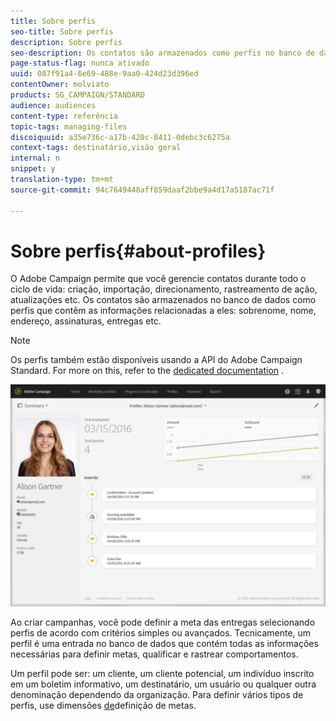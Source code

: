 ```yaml
---
title: Sobre perfis
seo-title: Sobre perfis
description: Sobre perfis
seo-description: Os contatos são armazenados como perfis no banco de dados do Campaign e atualizados durante todo o ciclo de vida.
page-status-flag: nunca ativado
uuid: 087f91a4-6e69-488e-9aa0-424d23d396ed
contentOwner: molviato
products: SG_CAMPAIGN/STANDARD
audience: audiences
content-type: referência
topic-tags: managing-files
discoiquuid: a35e736c-a17b-420c-8411-0debc3c6275a
context-tags: destinatário,visão geral
internal: n
snippet: y
translation-type: tm+mt
source-git-commit: 94c7649448aff859daaf2bbe9a4d17a5187ac71f

---
```



# Sobre perfis{#about-profiles}

O Adobe Campaign permite que você gerencie contatos durante todo o ciclo de vida: criação, importação, direcionamento, rastreamento de ação, atualizações etc. Os contatos são armazenados no banco de dados como perfis que contêm as informações relacionadas a eles: sobrenome, nome, endereço, assinaturas, entregas etc.

>[!NOTE]
>
>Os perfis também estão disponíveis usando a API do Adobe Campaign Standard. For more on this, refer to the [dedicated documentation](https://final-docs.campaign.adobe.com/doc/standard/en/api/ACS_API.html#retrieving-profiles) .

![](assets/marketing_history.png)

Ao criar campanhas, você pode definir a meta das entregas selecionando perfis de acordo com critérios simples ou avançados. Tecnicamente, um perfil é uma entrada no banco de dados que contém todas as informações necessárias para definir metas, qualificar e rastrear comportamentos.

Um perfil pode ser: um cliente, um cliente potencial, um indivíduo inscrito em um boletim informativo, um destinatário, um usuário ou qualquer outra denominação dependendo da organização. Para definir vários tipos de perfis, use dimensões [de](../../automating/using/query.md#targeting-dimensions-and-resources)definição de metas.

